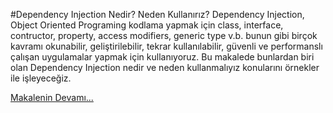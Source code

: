 #Dependency Injection Nedir? Neden Kullanırız?
Dependency Injection, Object Oriented Programing kodlama yapmak için class, interface, contructor, property, access modifiers, generic type v.b. bunun gibi birçok kavramı okunabilir, geliştirilebilir, tekrar kullanılabilir, güvenli ve performanslı çalışan uygulamalar yapmak için kullanıyoruz. Bu makalede bunlardan biri olan Dependency Injection nedir ve neden kullanmalıyız konularını örnekler ile işleyeceğiz.

[Makalenin Devamı...](http://www.muratoner.net/?p=1069561)
